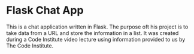 # Flask Chat App
This is a chat application written in Flask. The purpose oft his project is to take data from a URL and store the
information in a list.
It was created during a Code Institute video lecture using information provided to us by The Code Institute.